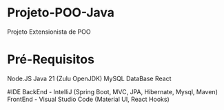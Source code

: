 # Projeto-POO-Java
Projeto Extensionista de POO

# Pré-Requisitos
Node.JS
Java 21 (Zulu OpenJDK)
MySQL DataBase
React

#IDE
BackEnd - IntelliJ (Spring Boot, MVC, JPA, Hibernate, Mysql, Maven)
FrontEnd - Visual Studio Code (Material UI, React Hooks)




